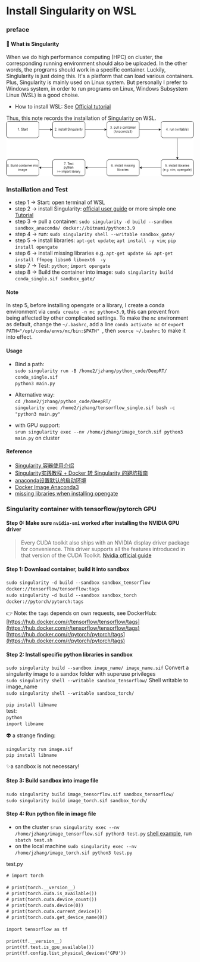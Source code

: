 # Install Singularity on WSL

### preface

#### 🧐 What is Singularity
When we do high performance computing (HPC) on cluster, the corresponding running environment should also be uploaded. In the other words, the programs should work in a specific container.
Luckily, Singlularity is just doing this. It's a platform that can load various containers. 
Plus, Singularity is mainly used on Linux system. But personally I prefer to Windows system, in order to run programs on Linux, Windows Subsystem Linux (WSL) is a good choise.

* How to install WSL: See [Official tutorial](https://learn.microsoft.com/en-us/windows/wsl/install#Overview) 

Thus, this note records the installation of Singularity on WSL.
![flowchart](https://github.com/jizhang02/Figure-Factory/blob/becd08a8af7027a7f77a6cbcce654f6f810972f3/Fig_CS/Figure-Factory-install%20singularity.drawio.png)
### Installlation and Test
* step 1 -> Start: open terminal of WSL
* step 2 -> install Singularity: [official user guide](https://docs.sylabs.io/guides/latest/user-guide/quick_start.html) or more simple one [Tutorial](https://singularity-tutorial.github.io/01-installation/)
* step 3 -> pull a container: `sudo singularity -d build --sandbox sandbox_anaconda/ docker://bitnami/python:3.9`  
* step 4 -> run: `sudo singularity shell --writable sandbox_gate/`
* step 5 -> install libraries: `apt-get update`; `apt install -y vim`; `pip install opengate`
* step 6 -> install missing libraries e.g. `apt-get update && apt-get install ffmpeg libsm6 libxext6  -y`
* step 7 -> Test: `python`; `import opengate`
* step 8 -> Build the container into image: `sudo singularity build conda_single.sif sandbox_gate/`

#### Note
In step 5, before installing opengate or a library, I create a conda environment via `conda create -n mc python=3.9`, this can prevent from being affected by other complicated settings. To make the `mc` environment as default, change the `~/.bashrc`, add a line `conda activate mc` or `export PATH="/opt/conda/envs/mc/bin:$PATH" `, then `source ~/.bashrc` to make it into effect.
#### Usage
* Bind a path:    
`sudo singularity run -B /home2/jzhang/python_code/DeepRT/ conda_single.sif`     
`python3 main.py`

* Alternative way:    
`cd /home2/jzhang/python_code/DeepRT/`    
`singularity exec /home2/jzhang/tensorflow_single.sif bash -c "python3 main.py"`

* with GPU support:    
`srun singularity exec --nv /home/jzhang/image_torch.sif python3 main.py` on cluster

#### Reference
  * [Singularity 容器使用介绍](https://www.xiexianbin.cn/hpc/singularity/index.html)
  * [Singularity实践教程 + Docker 转 Singularity 的避坑指南](https://blog.csdn.net/Tanqy1997/article/details/125304273)
  * [anaconda设置默认的启动环境](https://blog.csdn.net/weixin_40548136/article/details/106331324)
  * [Docker Image Anaconda3](https://hub.docker.com/r/continuumio/anaconda3)
  * [missing libraries when installing opengate](https://stackoverflow.com/questions/55313610/importerror-libgl-so-1-cannot-open-shared-object-file-no-such-file-or-directo)

### Singularity container with tensorflow/pytorch GPU

#### Step 0: Make sure `nvidia-smi` worked after installing the NVIDIA GPU driver
   
> Every CUDA toolkit also ships with an NVIDIA display driver package for convenience. This driver supports all the features introduced in that version of the CUDA Toolkit. [Nvidia official guide](https://developer.nvidia.com/cuda-downloads)

#### Step 1: Download container, build it into sandbox
`sudo singularity -d build --sandbox sandbox_tensorflow  docker://tensorflow/tensorflow:tags`    
`sudo singularity -d build --sandbox sandbox_torch  docker://pytorch/pytorch:tags`

👉 Note: the `tags` depends on own requests, see DockerHub:    
[https://hub.docker.com/r/tensorflow/tensorflow/tags](https://hub.docker.com/r/tensorflow/tensorflow/tags)    
[https://hub.docker.com/r/pytorch/pytorch/tags](https://hub.docker.com/r/pytorch/pytorch/tags)    

#### Step 2: Install specific python libraries in sandbox    
  
`sudo singularity build --sandbox image_name/ image_name.sif` Convert a singularity image to a sandox folder with superuse privileges       
`sudo singularity shell --writable sandbox_tensorflow/` Shell writable to image_name       
`sudo singularity shell --writable sandbox_torch/`   
   
`pip install libname`    
test:    
`python`   
`import libname`    

👽 a strange finding: 
```
singularity run image.sif
pip install libname
```
✨a sandbox is not necessary!

#### Step 3: Build sandbox into image file     
`sudo singularity build image_tensorflow.sif sandbox_tensorflow/`    
`sudo singularity build image_torch.sif sandbox_torch/`    

#### Step 4: Run python file in image file
* on the cluster
`srun singularity exec --nv /home/jzhang/image_tensorflow.sif python3 test.py`  [shell example](/docs/SLURM.md), run `sbatch test.sh`      
* on the local machine 
`sudo singularity exec --nv /home/jzhang/image_torch.sif python3 test.py`    

test.py
```
# import torch

# print(torch.__version__)
# print(torch.cuda.is_available())
# print(torch.cuda.device_count())
# print(torch.cuda.device(0))
# print(torch.cuda.current_device())
# print(torch.cuda.get_device_name(0))

import tensorflow as tf 

print(tf.__version__)
print(tf.test.is_gpu_available())
print(tf.config.list_physical_devices('GPU'))    
```

